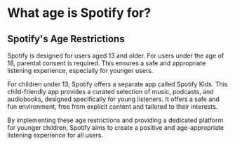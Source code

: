 # What age is Spotify for?

## Spotify's Age Restrictions

Spotify is designed for users aged 13 and older. For users under the age of 18, parental consent is required. This ensures a safe and appropriate listening experience, especially for younger users.   

For children under 13, Spotify offers a separate app called Spotify Kids. This child-friendly app provides a curated selection of music, podcasts, and audiobooks, designed specifically for young listeners. It offers a safe and fun environment, free from explicit content and tailored to their interests.   

By implementing these age restrictions and providing a dedicated platform for younger children, Spotify aims to create a positive and age-appropriate listening experience for all users.

